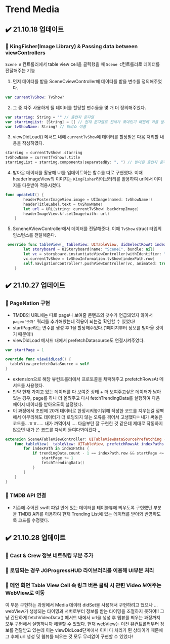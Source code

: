 # Trend Media
## ✔️ 21.10.18 업데이트
### 🔘 KingFisher(Image Library) & Passing data between viewControllers
`Scene A` 컨트롤러에서 table view cell을 클릭했을 때 `Scene C`컨트롤러로 데이터를 전달해주는 기능
1. 먼저 데이터를 받을 SceneCviewController에 데이터를 받을 변수를 정의해주었다.
```swift
var currentTvShow: TvShow?
```
2. 그 중 자주 사용하게 될 데이터를 할당할 변수들을 몇 개 더 정의해주었다.
```swift
var starring: String = "" // 출연자 문자열
var starringList: [String] = [] // 현재 문자열로 전체가 묶여있기 때문에 이를 분리하여 문자열 배열로 넣어줄 변수
var tvShowName: String? // 티비쇼 이름
```
3. viewDidLoad() 메서드 내에 `currentTvShow`에 데이터를 할당받은 다음 처리할 내용을 작성하였다.
```swift
starring = currentTvShow!.starring
tvShowName = currentTvShow?.title
starringList = starring.components(separatedBy: ", ") // 받아온 출연자 문자열을 쉼표 + 빈칸 을 기준으로 잘라서 list로 변환하는 코드
```
4. 받아온 데이터를 활용해 UI를 업데이트하는 함수를 따로 구현했다. 이때 headerImageView의 이미지는 `KingFisher`라이브러리를 활용하여 url에서 이미지를 다운받아 적용시켰다.
```swift
func updateUI() {
        headerPosterImageView.image = UIImage(named: tvShowName!)
        headerTitleLabel.text = tvShowName!
        let url = URL(string: currentTvShow!.backdropImage)
        headerImageView.kf.setImage(with: url)
    }
```
5. ScneneAViewController에서 데이터를 전달해준다. 이때 `TvShow` struct 타입의 인스턴스를 전달해준다.
```swift
 override func tableView(_ tableView: UITableView, didSelectRowAt indexPath: IndexPath) {
        let storyboard = UIStoryboard(name: "SceneC", bundle: nil)
        let vc = storyboard.instantiateViewController(withIdentifier: "SceneCTableViewController") as! SceneCTableViewController
        vc.currentTvShow = tvShowInformation.tvShow[indexPath.row]
        self.navigationController?.pushViewController(vc, animated: true)
    }
```
## ✔️ 21.10.27 업데이트
### 🔘 PageNation 구현
- TMDB의 URL에는 따로 page나 보여줄 콘텐츠의 갯수가 언급돼있지 않아서 `page='숫자'` 쿼리를 추가해봤는데 적용이 되는걸 확인할 수 있었다! 
- startPage라는 변수를 생성 후 1을 할당해주었다.(1페이지부터 정보를 받아올 것이기 때문에!)
- viewDidLoad 메서드 내에서 prefetchDatasource도 연결시켜주었다.
```swift
var startPage = 1

override func viewDidLoad() {
  tableView.prefetchDataSource = self
}
```

- extension으로 해당 뷰컨트롤러에서 프로토콜을 채택해주고 prefetchRowsAt 메서드를 사용했다.
- 만약 현재 가지고 있는 데이터를 다 보여준 상태 + 더 보여주고싶은 데이터가 남아있는 경우, page를 하나 더 올려주고 다시 fetchTrendingData를 실행하여 다음 페이지 데이터를 받아오도록 설정했다.
- 이 과정에서 초반에 20개 데이터로 한정시켜놓기위해 작성한 코드를 지우는걸 깜빡해서 아무리해도 데이터가 더 로딩되지 않는 오류를 겪어서 고생했다💦 내가 써놓은 코드를...ㅎㅎ..... 내가 까먹어서 .... 다음부턴 잘 구현한 것 같은데 제대로 작동하지 않으면 내가 쓴 코드를 자세히 들여다봐야겠다 ,,
```swift
extension SceneATableViewController: UITableViewDataSourcePrefetching {
    func tableView(_ tableView: UITableView, prefetchRowsAt indexPaths: [IndexPath]) {
        for indexPath in indexPaths {
            if trendingData.count - 1 == indexPath.row && startPage <= 10 {
                startPage += 1
                fetchTrendingData()
            }
        }
    }
}
```
### 🔘 TMDB API 연결
- 기존에 주어진 swift 파일 안에 있는 데이터를 테이블뷰에 띄우도록 구현했던 부분을 TMDB API를 이용하여 현재 Trending List에 있는 데이터를 받아와 반영하도록 코드를 수정했다.
## ✔️ 21.10.28 업데이트
### 🔘 Cast & Crew 정보 네트워킹 부분 추가  
### 🔘 로딩되는 경우 JGProgressHUD 라이브러리를 이용해 UI부분 처리  
### 🔘 메인 화면 Table View Cell 속 링크 버튼 클릭 시 관련 Video 보여주는 WebView로 이동
이 부분 구현하는 과정에서 Media 데이터 didSet을 사용해서 구현하려고 했으나 ... webView가 생성되는 타이밍과 서버로부터 정보를 받는 타이밍을 조절하지 못하여!! 그냥 간단하게 fetchVideoData() 메서드 내에서 url을 생성 후 웹뷰를 띄우는 과정까지 모두 구현해서 실행하니까 해결할 수 있었다.
현재 webView는 이전 뷰컨트롤러부터 정보를 전달받고 있는데 이는 viewDidLoad단계에서 이미 다 처리가 된 상태이기 때문에 그 후에 url 생성 및 웹뷰를 띄우는 것 모두 무리없이 구현할 수 있었다!
